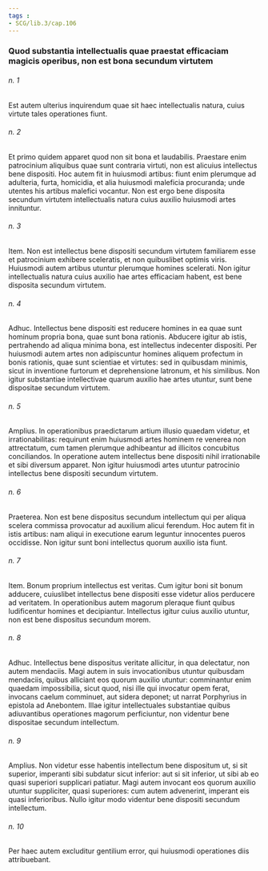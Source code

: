 ```yaml
---
tags : 
- SCG/lib.3/cap.106
---
```


### Quod substantia intellectualis quae praestat efficaciam magicis operibus, non est bona secundum virtutem

###### n. 1
Est autem ulterius inquirendum quae sit haec intellectualis natura, cuius virtute tales operationes fiunt.

###### n. 2
Et primo quidem apparet quod non sit bona et laudabilis. Praestare enim patrocinium aliquibus quae sunt contraria virtuti, non est alicuius intellectus bene dispositi. Hoc autem fit in huiusmodi artibus: fiunt enim plerumque ad adulteria, furta, homicidia, et alia huiusmodi maleficia procuranda; unde utentes his artibus malefici vocantur. Non est ergo bene disposita secundum virtutem intellectualis natura cuius auxilio huiusmodi artes innituntur.

###### n. 3
Item. Non est intellectus bene dispositi secundum virtutem familiarem esse et patrocinium exhibere sceleratis, et non quibuslibet optimis viris. Huiusmodi autem artibus utuntur plerumque homines scelerati. Non igitur intellectualis natura cuius auxilio hae artes efficaciam habent, est bene disposita secundum virtutem.

###### n. 4
Adhuc. Intellectus bene dispositi est reducere homines in ea quae sunt hominum propria bona, quae sunt bona rationis. Abducere igitur ab istis, pertrahendo ad aliqua minima bona, est intellectus indecenter dispositi. Per huiusmodi autem artes non adipiscuntur homines aliquem profectum in bonis rationis, quae sunt scientiae et virtutes: sed in quibusdam minimis, sicut in inventione furtorum et deprehensione latronum, et his similibus. Non igitur substantiae intellectivae quarum auxilio hae artes utuntur, sunt bene dispositae secundum virtutem.

###### n. 5
Amplius. In operationibus praedictarum artium illusio quaedam videtur, et irrationabilitas: requirunt enim huiusmodi artes hominem re venerea non attrectatum, cum tamen plerumque adhibeantur ad illicitos concubitus conciliandos. In operatione autem intellectus bene dispositi nihil irrationabile et sibi diversum apparet. Non igitur huiusmodi artes utuntur patrocinio intellectus bene dispositi secundum virtutem.

###### n. 6
Praeterea. Non est bene dispositus secundum intellectum qui per aliqua scelera commissa provocatur ad auxilium alicui ferendum. Hoc autem fit in istis artibus: nam aliqui in executione earum leguntur innocentes pueros occidisse. Non igitur sunt boni intellectus quorum auxilio ista fiunt.

###### n. 7
Item. Bonum proprium intellectus est veritas. Cum igitur boni sit bonum adducere, cuiuslibet intellectus bene dispositi esse videtur alios perducere ad veritatem. In operationibus autem magorum pleraque fiunt quibus ludificentur homines et decipiantur. Intellectus igitur cuius auxilio utuntur, non est bene dispositus secundum morem.

###### n. 8
Adhuc. Intellectus bene dispositus veritate allicitur, in qua delectatur, non autem mendaciis. Magi autem in suis invocationibus utuntur quibusdam mendaciis, quibus alliciant eos quorum auxilio utuntur: comminantur enim quaedam impossibilia, sicut quod, nisi ille qui invocatur opem ferat, invocans caelum comminuet, aut sidera deponet; ut narrat Porphyrius in epistola ad Anebontem. Illae igitur intellectuales substantiae quibus adiuvantibus operationes magorum perficiuntur, non videntur bene dispositae secundum intellectum.

###### n. 9
Amplius. Non videtur esse habentis intellectum bene dispositum ut, si sit superior, imperanti sibi subdatur sicut inferior: aut si sit inferior, ut sibi ab eo quasi superiori supplicari patiatur. Magi autem invocant eos quorum auxilio utuntur suppliciter, quasi superiores: cum autem advenerint, imperant eis quasi inferioribus. Nullo igitur modo videntur bene dispositi secundum intellectum.

###### n. 10
Per haec autem excluditur gentilium error, qui huiusmodi operationes diis attribuebant.


